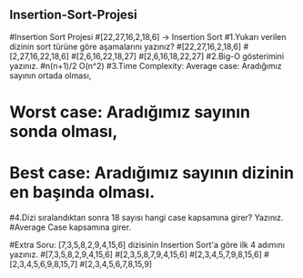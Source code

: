 ## Insertion-Sort-Projesi
#Insertion Sort Projesi
#[22,27,16,2,18,6] -> Insertion Sort
#1.Yukarı verilen dizinin sort türüne göre aşamalarını yazınız?
#[22,27,16,2,18,6]
#[2,27,16,22,18,6]
#[2,6,16,22,18,27]
#[2,6,16,18,22,27]
#2.Big-O gösterimini yazınız.
#n(n+1)/2 O(n^2)
#3.Time Complexity:  Average case: Aradığımız sayının ortada olması,
#                    Worst case: Aradığımız sayının sonda olması, 
#                    Best case: Aradığımız sayının dizinin en başında olması.
#4.Dizi sıralandıktan sonra 18 sayısı hangi case kapsamına girer? Yazınız.
#Average Case kapsamına girer.

#Extra Soru: [7,3,5,8,2,9,4,15,6] dizisinin Insertion Sort'a göre ilk 4 adımını yazınız.
#[7,3,5,8,2,9,4,15,6]
#[2,3,5,8,7,9,4,15,6]
#[2,3,4,5,7,9,8,15,6]
#[2,3,4,5,6,9,8,15,7]
#[2,3,4,5,6,7,8,15,9]
